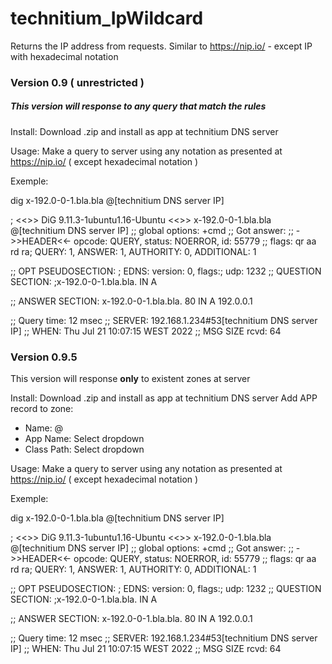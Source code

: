 # technitium_IpWildcard
Returns the IP address from requests. Similar to https://nip.io/ - except IP with hexadecimal notation

### Version 0.9 ( unrestricted )
##### This version will response to any query that match the rules

Install:
Download .zip and install as app at technitium DNS server

Usage:
Make a query to server using any notation as presented at https://nip.io/ ( except hexadecimal notation )

Exemple:

dig x-192.0-0-1.bla.bla @[technitium DNS server IP]

; <<>> DiG 9.11.3-1ubuntu1.16-Ubuntu <<>> x-192.0-0-1.bla.bla @[technitium DNS server IP]
;; global options: +cmd
;; Got answer:
;; ->>HEADER<<- opcode: QUERY, status: NOERROR, id: 55779
;; flags: qr aa rd ra; QUERY: 1, ANSWER: 1, AUTHORITY: 0, ADDITIONAL: 1

;; OPT PSEUDOSECTION:
; EDNS: version: 0, flags:; udp: 1232
;; QUESTION SECTION:
;x-192.0-0-1.bla.bla.           IN      A

;; ANSWER SECTION:
x-192.0-0-1.bla.bla.    80      IN      A       192.0.0.1

;; Query time: 12 msec
;; SERVER: 192.168.1.234#53[technitium DNS server IP]
;; WHEN: Thu Jul 21 10:07:15 WEST 2022
;; MSG SIZE  rcvd: 64



### Version 0.9.5
This version will response **only** to existent zones at server

Install:
Download .zip and install as app at technitium DNS server
Add APP record to zone:
- Name: @
- App Name: Select dropdown
- Class Path: Select dropdown

Usage:
Make a query to server using any notation as presented at https://nip.io/ ( except hexadecimal notation )

Exemple:

dig x-192.0-0-1.bla.bla @[technitium DNS server IP]

; <<>> DiG 9.11.3-1ubuntu1.16-Ubuntu <<>> x-192.0-0-1.bla.bla @[technitium DNS server IP]
;; global options: +cmd
;; Got answer:
;; ->>HEADER<<- opcode: QUERY, status: NOERROR, id: 55779
;; flags: qr aa rd ra; QUERY: 1, ANSWER: 1, AUTHORITY: 0, ADDITIONAL: 1

;; OPT PSEUDOSECTION:
; EDNS: version: 0, flags:; udp: 1232
;; QUESTION SECTION:
;x-192.0-0-1.bla.bla.           IN      A

;; ANSWER SECTION:
x-192.0-0-1.bla.bla.    80      IN      A       192.0.0.1

;; Query time: 12 msec
;; SERVER: 192.168.1.234#53[technitium DNS server IP]
;; WHEN: Thu Jul 21 10:07:15 WEST 2022
;; MSG SIZE  rcvd: 64
